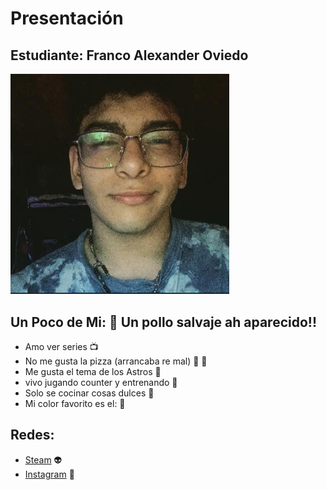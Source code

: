 # Presentación

## Estudiante: Franco Alexander Oviedo

<img src="me.jpeg" width="350" />

## Un Poco de Mi: :hatching_chick: **Un pollo salvaje ah aparecido!!**
- Amo ver series :tv:
- No me gusta la pizza (arrancaba re mal) :vomiting_face: :pizza:
- Me gusta el tema de los Astros :telescope:
- vivo jugando counter y entrenando :space_invader:
- Solo se cocinar cosas dulces :croissant:
- Mi color favorito es el: :purple_heart:

## Redes:
- [Steam](https://steamcommunity.com/id/alfalfadealf/) 	:alien:
- [Instagram](https://www.instagram.com/alexand_frank/?hl=es-la) :dizzy: